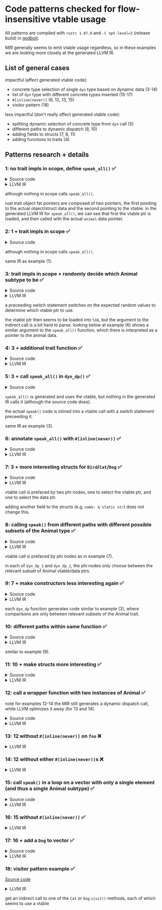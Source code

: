 # Code patterns checked for flow-insensitive vtable usage

All patterns are compiled with `rustc 1.87.0` and 
`-C opt-level=3` (release build) in [godbolt](https://godbolt.org/).

MIR generally seems to emit vtable usage regardless, so in these examples we 
are looking more closely at the generated LLVM IR.

## List of general cases

impactful (affect generated vtable code):
- concrete type selection of single `dyn` type based on dynamic data (3-14)
- list of `dyn` type with different concrete types inserted (15-17)
- `#[inline(never)]` (6, 12, 13, 15)
- visitor pattern (18)

less impactful (don't really affect generated vtable code):
- splitting dynamic selection of concrete type from `dyn` call (5)
- different paths to dynamic dispatch (8, 10)
- adding fields to structs (7, 8, 11)
- adding functions to traits (4)

## Patterns research + details

### 1: no trait impls in scope, define `speak_all()` ✅

<details>

<summary>Source code</summary>

```rust
pub trait Animal {
    fn speak(&self);
}

#[unsafe(no_mangle)]
pub fn speak_all(animal: &dyn Animal) {
    animal.speak()
}
```

</details>

<details>

<summary>LLVM IR</summary>

```llvm
define void @speak_all(ptr noundef nonnull align 1 %animal.0, ptr noalias nocapture noundef readonly align 8 dereferenceable(32) %animal.1) unnamed_addr {
start:
  %0 = getelementptr inbounds nuw i8, ptr %animal.1, i64 24
  %1 = load ptr, ptr %0, align 8
  tail call void %1(ptr noundef nonnull align 1 %animal.0)
  ret void
}
```

</details>

although nothing in scope calls `speak_all()`.

rust trait object fat pointers are composed of two pointers, the first pointing
to the actual object/struct data and the second pointing to the vtable. in the
generated LLVM IR for `speak_all()`, we can see that first the vtable ptr is
loaded, and then called with the actual `animal` data pointer. 

### 2: 1 + trait impls in scope ✅

<details>

<summary>Source code</summary>

```rust
pub trait Animal {
    fn speak(&self);
}

struct Cat {}
struct Dog {}

impl Animal for Cat {
    fn speak(&self) {
		println!("meow");
    }
}

impl Animal for Dog {
    fn speak(&self) {
        println!("woof");
    }
}

#[unsafe(no_mangle)]
pub fn speak_all(animal: &dyn Animal) {
    animal.speak()
}
```

</details>

although nothing in scope calls `speak_all()`.

same IR as example (1).

### 3: trait impls in scope + randomly decide which Animal subtype to be ✅

<details>

<summary>Source code</summary>

```rust
use rand::Rng;

pub trait Animal {
    fn speak(&self);
}

struct Bird {}
struct Cat {}
struct Dog {}

impl Animal for Bird {
    fn speak(&self) {
        println!("chirp");
    }
}

impl Animal for Cat {
    fn speak(&self) {
        println!("meow");
    }
}

impl Animal for Dog {
    fn speak(&self) {
        println!("woof");
    }
}

fn dyn_dp() {
    let animal: &dyn Animal;

    let num: u32 = rand::rng().random_range(..3);

    if num == 0 {
        animal = &Bird {}
    } else if num == 1 {
        animal = &Cat {}
    } else {
        animal = &Dog {}
    }

    animal.speak();
}

pub fn main() {
    dyn_dp();
}
```

</details>

<details>

<summary>LLVM IR</summary>

```llvm
@vtable.1 = private unnamed_addr constant <{ [24 x i8], ptr }> <{ [24 x i8] c"\00\00\00\00\00\00\00\00\00\00\00\00\00\00\00\00\01\00\00\00\00\00\00\00", ptr @"<example::Bird as example::Animal>::speak::h9ccf5f719d0cc105" }>, align 8
@vtable.2 = private unnamed_addr constant <{ [24 x i8], ptr }> <{ [24 x i8] c"\00\00\00\00\00\00\00\00\00\00\00\00\00\00\00\00\01\00\00\00\00\00\00\00", ptr @"<example::Cat as example::Animal>::speak::hd2637de08c1ab51a" }>, align 8
@vtable.3 = private unnamed_addr constant <{ [24 x i8], ptr }> <{ [24 x i8] c"\00\00\00\00\00\00\00\00\00\00\00\00\00\00\00\00\01\00\00\00\00\00\00\00", ptr @"<example::Dog as example::Animal>::speak::ha27122df413e6265" }>, align 8

_ZN7example6dyn_dp17hc25549bf78d82057E.exit:
  %switch.selectcmp.i = icmp eq i64 %result.sroa.0.0.i.i.i.i.i, 1
  %switch.select.i = select i1 %switch.selectcmp.i, ptr @vtable.2, ptr @vtable.3
  %switch.selectcmp1.i = icmp eq i64 %result.sroa.0.0.i.i.i.i.i, 0
  %switch.select2.i = select i1 %switch.selectcmp1.i, ptr @vtable.1, ptr %switch.select.i
  %15 = getelementptr inbounds nuw i8, ptr %switch.select2.i, i64 24
  %16 = load ptr, ptr %15, align 8
  call void %16(ptr noundef nonnull align 1 inttoptr (i64 1 to ptr))
  ret void
}
```

</details>

a preceeding switch statement switches on the expected random values to 
determine which vtable ptr to use.

the vtable ptr then seems to be loaded into `%16`, but the argument to the
indirect call is a bit hard to parse. looking below at example (6) shows a similar
argument to the `speak_all()` function, which there is interpreted as a pointer
to the animal data. 

### 4: 3 + additional trait function ✅

<details>

<summary>Source code</summary>

```rust
use rand::Rng;

pub trait Animal {
    fn speak(&self);
    fn go(&self);
}

struct Bird {}
struct Cat {}
struct Dog {}

impl Animal for Bird {
    fn speak(&self) {
        println!("chirp");
    }
    fn go(&self) {
        println!("flying");
    }
}

impl Animal for Cat {
    fn speak(&self) {
        println!("meow");
    }
    fn go(&self) {
        println!("slowly creeping");
    }
}

impl Animal for Dog {
    fn speak(&self) {
        println!("woof");
    }
    fn go(&self) {
        println!("running");
    }
}

fn dyn_dp() {
    let animal: &dyn Animal;

    let num: u32 = rand::rng().random_range(..3);

    if num == 0 {
        animal = &Bird {}
    } else if num == 1 {
        animal = &Cat {}
    } else {
        animal = &Dog {}
    }

    animal.speak();
}

pub fn main() {
    dyn_dp();
}
```

</details>

<details>

<summary>LLVM IR</summary>

```llvm
@vtable.1 = private unnamed_addr constant <{ [24 x i8], ptr, ptr }> <{ [24 x i8] c"\00\00\00\00\00\00\00\00\00\00\00\00\00\00\00\00\01\00\00\00\00\00\00\00", ptr @"<example::Bird as example::Animal>::speak::h9ccf5f719d0cc105", ptr @"<example::Bird as example::Animal>::go::hc9a0febe669aa53c" }>, align 8
@vtable.2 = private unnamed_addr constant <{ [24 x i8], ptr, ptr }> <{ [24 x i8] c"\00\00\00\00\00\00\00\00\00\00\00\00\00\00\00\00\01\00\00\00\00\00\00\00", ptr @"<example::Cat as example::Animal>::speak::hd2637de08c1ab51a", ptr @"<example::Cat as example::Animal>::go::h90660b822a464a59" }>, align 8
@vtable.3 = private unnamed_addr constant <{ [24 x i8], ptr, ptr }> <{ [24 x i8] c"\00\00\00\00\00\00\00\00\00\00\00\00\00\00\00\00\01\00\00\00\00\00\00\00", ptr @"<example::Dog as example::Animal>::speak::ha27122df413e6265", ptr @"<example::Dog as example::Animal>::go::hddbac414f2936661" }>, align 8

_ZN7example6dyn_dp17hc25549bf78d82057E.exit:
  call void @llvm.lifetime.end.p0(i64 8, ptr nonnull %_4.i)
  %switch.selectcmp.i = icmp eq i64 %result.sroa.0.0.i.i.i.i.i, 1
  %switch.select.i = select i1 %switch.selectcmp.i, ptr @vtable.2, ptr @vtable.3
  %switch.selectcmp1.i = icmp eq i64 %result.sroa.0.0.i.i.i.i.i, 0
  %switch.select2.i = select i1 %switch.selectcmp1.i, ptr @vtable.1, ptr %switch.select.i
  %15 = getelementptr inbounds nuw i8, ptr %switch.select2.i, i64 24
  %16 = load ptr, ptr %15, align 8
  call void %16(ptr noundef nonnull align 1 inttoptr (i64 1 to ptr))
  ret void
}
```

the vtable pattern in the generated code is the same, just the vtables 
themselves have one more entry. 

</details>

### 5: 3 + call `speak_all()` in `dyn_dp()` ✅

<details>

<summary>Source code</summary>

```rust
use rand::Rng;

pub trait Animal {
    fn speak(&self);
}

struct Bird {}
struct Cat {}
struct Dog {}

impl Animal for Bird {
    fn speak(&self) {
        println!("chirp");
    }
}

impl Animal for Cat {
    fn speak(&self) {
        println!("meow");
    }
}

impl Animal for Dog {
    fn speak(&self) {
        println!("woof");
    }
}

#[unsafe(no_mangle)]
pub fn speak_all(animal: &dyn Animal) {
    animal.speak()
}

fn dyn_dp() {
    let animal: &dyn Animal;

    let num: u32 = rand::rng().random_range(..3);

    if num == 0 {
        animal = &Bird {}
    } else if num == 1 {
        animal = &Cat {}
    } else {
        animal = &Dog {}
    }

    speak_all(animal);
}

pub fn main() {
    dyn_dp();
}
```

</details>

`speak_all()` is generated and uses the vtable, but nothing in the generated IR 
calls it (although the source code does).

the actual `speak()` code is inlined into a vtable call with a switch statement 
preceeding it.

same IR as example (3).

### 6: annotate `speak_all()` with `#[inline(never)]` ✅

<details>

<summary>Source code</summary>

```rust
use rand::Rng;

pub trait Animal {
    fn speak(&self);
}

struct Bird {}
struct Cat {}
struct Dog {}

impl Animal for Bird {
    fn speak(&self) {
        println!("chirp");
    }
}

impl Animal for Cat {
    fn speak(&self) {
        println!("meow");
    }
}

impl Animal for Dog {
    fn speak(&self) {
        println!("woof");
    }
}

#[unsafe(no_mangle)]
#[inline(never)]
pub fn speak_all(animal: &dyn Animal) {
    animal.speak()
}

fn dyn_dp() {
    let animal: &dyn Animal;

    let num: u32 = rand::rng().random_range(..3);

    if num == 0 {
        animal = &Bird {}
    } else if num == 1 {
        animal = &Cat {}
    } else {
        animal = &Dog {}
    }

    speak_all(animal);
}

pub fn main() {
    dyn_dp();
}
```

</details>

<details>

<summary>LLVM IR</summary>

```llvm
define void @speak_all(ptr noundef nonnull align 1 %animal.0, ptr noalias nocapture noundef readonly align 8 dereferenceable(32) %animal.1) unnamed_addr {
start:
  %0 = getelementptr inbounds nuw i8, ptr %animal.1, i64 24
  %1 = load ptr, ptr %0, align 8
  tail call void %1(ptr noundef nonnull align 1 %animal.0)
  ret void
}

_ZN7example6dyn_dp17hc25549bf78d82057E.exit:
  %switch.selectcmp.i = icmp eq i64 %result.sroa.0.0.i.i.i.i.i, 1
  %switch.select.i = select i1 %switch.selectcmp.i, ptr @vtable.2, ptr @vtable.3
  %switch.selectcmp1.i = icmp eq i64 %result.sroa.0.0.i.i.i.i.i, 0
  %switch.select2.i = select i1 %switch.selectcmp1.i, ptr @vtable.1, ptr %switch.select.i
  call void @speak_all(ptr noundef nonnull align 1 inttoptr (i64 1 to ptr), ptr noalias noundef nonnull readonly align 8 dereferenceable(32) %switch.select2.i)
  ret void
}
```

</details>

### 7: 3 + more interesting structs for `Bird`/`Cat`/`Dog` ✅

<details>

<summary>Source code</summary>

```rust
use rand::Rng;

pub trait Animal {
    fn speak(&self);
}

struct Bird {
    num: u32,
}

struct Cat {
    num: u32,
}

struct Dog {
    num: u32,
}

impl Animal for Bird {
    fn speak(&self) {
        println!("chirp");
    }
}

impl Animal for Cat {
    fn speak(&self) {
        println!("meow");
    }
}

impl Animal for Dog {
    fn speak(&self) {
        println!("woof");
    }
}

fn dyn_dp() {
    let animal: &dyn Animal;
    
    let bird = Bird { num: 0 };
    let cat = Cat { num: 1 };
    let dog = Dog { num: 2 };

    let num: u32 = rand::rng().random_range(..3);

    if num == 0 {
        animal = &bird;
    } else if num == 1 {
        animal = &cat;
    } else {
        animal = &dog;
    }

    animal.speak();
}

pub fn main() {
    dyn_dp();
}
```

</details>

<details>

<summary>LLVM IR</summary>

```llvm
_ZN7example6dyn_dp17hc25549bf78d82057E.exit:
  %animal.sroa.6.0.i = phi ptr [ @vtable.3, %bb7.i ], [ @vtable.2, %bb6.i ], [ @vtable.1, %"_ZN4core3ptr50drop_in_place$LT$rand..rngs..thread..ThreadRng$GT$17hdc0c23f00f5f61f2E.exit9.i" ]
  %animal.sroa.0.0.i = phi ptr [ %dog.i, %bb7.i ], [ %cat.i, %bb6.i ], [ %bird.i, %"_ZN4core3ptr50drop_in_place$LT$rand..rngs..thread..ThreadRng$GT$17hdc0c23f00f5f61f2E.exit9.i" ]
  %15 = getelementptr inbounds nuw i8, ptr %animal.sroa.6.0.i, i64 24
  %16 = load ptr, ptr %15, align 8
  call void %16(ptr noundef nonnull align 1 %animal.sroa.0.0.i)
  ret void
}
```

</details>

vtable call is prefaced by two phi nodes, one to select the vtable ptr, and one 
to select the data ptr. 

adding another field to the structs (e.g. `name: &'static str`) does not change 
this.

### 8: calling `speak()` from different paths with different possible subsets of the Animal type ✅

<details>

<summary>Source code</summary>

```rust
use rand::Rng;

pub trait Animal {
    fn speak(&self);
}

struct Bird {
    num: u32,
    name: &'static str,
}

struct Cat {
    num: u32,
    name: &'static str,
}

struct Dog {
    num: u32,
    name: &'static str,
}

struct Elephant {
    num: u32,
    name: &'static str,
}

struct Frog {
    num: u32,
    name: &'static str,
}

impl Animal for Bird {
    fn speak(&self) {
        println!("chirp");
    }
}

impl Animal for Cat {
    fn speak(&self) {
        println!("meow");
    }
}

impl Animal for Dog {
    fn speak(&self) {
        println!("woof");
    }
}

impl Animal for Elephant {
    fn speak(&self) {
        println!("toot");
    }
}

impl Animal for Frog {
    fn speak(&self) {
        println!("ribbit");
    }
}

fn dyn_dp_1() {
    let animal: &dyn Animal;
    
    let bird = Bird { num: 0, name: "betty" };
    let cat = Cat { num: 1, name: "cleo" };
    let dog = Dog { num: 2, name: "danny" };

    let num: u32 = rand::rng().random_range(..3);

    if num == 0 {
        animal = &bird;
    } else if num == 1 {
        animal = &cat;
    } else {
        animal = &dog;
    }

    animal.speak();
}

fn dyn_dp_2() {
    let animal: &dyn Animal;
    
    let cat = Cat { num: 1, name: "cleo" };
    let elephant = Elephant { num: 3, name: "ernie" };
    let frog = Frog { num: 4, name: "freddie" };

    let num: u32 = rand::rng().random_range(..3);

    if num == 0 {
        animal = &cat;
    } else if num == 1 {
        animal = &elephant;
    } else {
        animal = &frog;
    }

    animal.speak();
}

pub fn main() {
    dyn_dp_1();
    dyn_dp_2();
}
```

</details>

<details>

<summary>LLVM IR</summary>

```llvm
_ZN7example8dyn_dp_117hcda5620e0a50a933E.exit:
  %animal.sroa.6.0.i = phi ptr [ @vtable.3, %bb7.i ], [ @vtable.2, %bb6.i ], [ @vtable.1, %"_ZN4core3ptr50drop_in_place$LT$rand..rngs..thread..ThreadRng$GT$17hdc0c23f00f5f61f2E.exit5.i" ]
  %animal.sroa.0.0.i = phi ptr [ %dog.i, %bb7.i ], [ %cat.i, %bb6.i ], [ %bird.i, %"_ZN4core3ptr50drop_in_place$LT$rand..rngs..thread..ThreadRng$GT$17hdc0c23f00f5f61f2E.exit5.i" ]
  %11 = getelementptr inbounds nuw i8, ptr %animal.sroa.6.0.i, i64 24
  %12 = load ptr, ptr %11, align 8
  call void %12(ptr noundef nonnull align 1 %animal.sroa.0.0.i)
...

_ZN7example8dyn_dp_217hacede4ff08c4dd1fE.exit:
  %animal.sroa.6.0.i15 = phi ptr [ @vtable.5, %bb7.i17 ], [ @vtable.4, %bb6.i14 ], [ @vtable.2, %"_ZN4core3ptr50drop_in_place$LT$rand..rngs..thread..ThreadRng$GT$17hdc0c23f00f5f61f2E.exit5.i13" ]
  %animal.sroa.0.0.i16 = phi ptr [ %frog.i, %bb7.i17 ], [ %elephant.i, %bb6.i14 ], [ %cat.i2, %"_ZN4core3ptr50drop_in_place$LT$rand..rngs..thread..ThreadRng$GT$17hdc0c23f00f5f61f2E.exit5.i13" ]
  %24 = getelementptr inbounds nuw i8, ptr %animal.sroa.6.0.i15, i64 24
  %25 = load ptr, ptr %24, align 8
  call void %25(ptr noundef nonnull align 1 %animal.sroa.0.0.i16)
...
```

</details>

vtable call is prefaced by phi nodes as in example (7).

in each of `dyn_dp_1` and `dyn_dp_2`, the phi nodes only choose between the 
relevant subset of Animal vtable/data ptrs.

### 9: 7 + make constructors less interesting again ✅

<details>

<summary>Source code</summary>

```rust
use rand::Rng;

pub trait Animal {
    fn speak(&self);
}

struct Bird {}

struct Cat {}

struct Dog {}

struct Elephant {}

struct Frog {}

impl Animal for Bird {
    fn speak(&self) {
        println!("chirp");
    }
}

impl Animal for Cat {
    fn speak(&self) {
        println!("meow");
    }
}

impl Animal for Dog {
    fn speak(&self) {
        println!("woof");
    }
}

impl Animal for Elephant {
    fn speak(&self) {
        println!("toot");
    }
}

impl Animal for Frog {
    fn speak(&self) {
        println!("ribbit");
    }
}

fn dyn_dp_1() {
    let animal: &dyn Animal;
    
    let bird = Bird {};
    let cat = Cat {};
    let dog = Dog {};

    let num: u32 = rand::rng().random_range(..3);

    if num == 0 {
        animal = &bird;
    } else if num == 1 {
        animal = &cat;
    } else {
        animal = &dog;
    }

    animal.speak();
}

fn dyn_dp_2() {
    let animal: &dyn Animal;
    
    let cat = Cat {};
    let elephant = Elephant {};
    let frog = Frog {};

    let num: u32 = rand::rng().random_range(..3);

    if num == 0 {
        animal = &cat;
    } else if num == 1 {
        animal = &elephant;
    } else {
        animal = &frog;
    }

    animal.speak();
}

pub fn main() {
    dyn_dp_1();
    dyn_dp_2();
}
```

</details>

<details>

<summary>LLVM IR</summary>

```llvm
_ZN7example8dyn_dp_117hcda5620e0a50a933E.exit:
  %switch.selectcmp.i = icmp eq i32 %num.i, 1
  %switch.select.i = select i1 %switch.selectcmp.i, ptr @vtable.2, ptr @vtable.3
  %switch.selectcmp1.i = icmp eq i32 %num.i, 0
  %switch.select2.i = select i1 %switch.selectcmp1.i, ptr @vtable.1, ptr %switch.select.i
  %5 = getelementptr inbounds nuw i8, ptr %switch.select2.i, i64 24
  %6 = load ptr, ptr %5, align 8
  call void %6(ptr noundef nonnull align 1 %_4.i1)
...

_ZN7example8dyn_dp_217hacede4ff08c4dd1fE.exit:
  %switch.selectcmp.i13 = icmp eq i32 %num.i3, 1
  %switch.select.i14 = select i1 %switch.selectcmp.i13, ptr @vtable.4, ptr @vtable.5
  %switch.selectcmp1.i15 = icmp eq i32 %num.i3, 0
  %switch.select2.i16 = select i1 %switch.selectcmp1.i15, ptr @vtable.2, ptr %switch.select.i14
  %12 = getelementptr inbounds nuw i8, ptr %switch.select2.i16, i64 24
  %13 = load ptr, ptr %12, align 8
  call void %13(ptr noundef nonnull align 1 %_4.i1)
```

</details>

each `dyn_dp` function generates code similar to example (3), where comparisons
are only between relevant subsets of the Animal trait. 

### 10: different paths within same function ✅

<details>

<summary>Source code</summary>

```rust
use rand::Rng;

pub trait Animal {
    fn speak(&self);
}

struct Bird {}
struct Cat {}
struct Dog {}
struct Elephant {}
struct Frog {}

impl Animal for Bird {
    fn speak(&self) {
        println!("chirp");
    }
}

impl Animal for Cat {
    fn speak(&self) {
        println!("meow");
    }
}

impl Animal for Dog {
    fn speak(&self) {
        println!("woof");
    }
}

impl Animal for Elephant {
    fn speak(&self) {
        println!("toot");
    }
}

impl Animal for Frog {
    fn speak(&self) {
        println!("ribbit");
    }
}

fn dyn_dp_3() {
    let animal: &dyn Animal;

    let num: u32 = rand::rng().random_range(..2);

    if num == 0 {
        let num2: u32 = rand::rng().random_range(..3);

        if num2 == 0 {
            animal = &Bird {}
        } else if num2 == 1 {
            animal = &Cat {}
        } else {
            animal = &Dog {}
        }

        animal.speak();
    } else {
        let num2: u32 = rand::rng().random_range(..3);

        if num2 == 0 {
            animal = &Cat {}
        } else if num2 == 1 {
            animal = &Elephant {}
        } else {
            animal = &Frog {}
        }

        animal.speak();
    }
}

pub fn main() {
    dyn_dp_3();
}
```

</details>

<details>

<summary>LLVM IR</summary>

```llvm
"_ZN4core3ptr50drop_in_place$LT$rand..rngs..thread..ThreadRng$GT$17hdc0c23f00f5f61f2E.exit27.i":
  call void @llvm.lifetime.end.p0(i64 8, ptr nonnull %_7.i)
  %switch.selectcmp.i = icmp eq i32 %num2.i, 1
  %switch.select.i = select i1 %switch.selectcmp.i, ptr @vtable.2, ptr @vtable.3
  %switch.selectcmp6.i = icmp eq i32 %num2.i, 0
  %switch.select7.i = select i1 %switch.selectcmp6.i, ptr @vtable.1, ptr %switch.select.i
  br label %_ZN7example8dyn_dp_317h17329e8a324ba3dbE.exit

"_ZN4core3ptr50drop_in_place$LT$rand..rngs..thread..ThreadRng$GT$17hdc0c23f00f5f61f2E.exit38.i":
  call void @llvm.lifetime.end.p0(i64 8, ptr nonnull %_12.i)
  %switch.selectcmp8.i = icmp eq i32 %num23.i, 1
  %switch.select9.i = select i1 %switch.selectcmp8.i, ptr @vtable.4, ptr @vtable.5
  %switch.selectcmp10.i = icmp eq i32 %num23.i, 0
  %switch.select11.i = select i1 %switch.selectcmp10.i, ptr @vtable.2, ptr %switch.select9.i
  br label %_ZN7example8dyn_dp_317h17329e8a324ba3dbE.exit

_ZN7example8dyn_dp_317h17329e8a324ba3dbE.exit:
  %switch.select11.sink.i = phi ptr [ %switch.select11.i, %"_ZN4core3ptr50drop_in_place$LT$rand..rngs..thread..ThreadRng$GT$17hdc0c23f00f5f61f2E.exit38.i" ], [ %switch.select7.i, %"_ZN4core3ptr50drop_in_place$LT$rand..rngs..thread..ThreadRng$GT$17hdc0c23f00f5f61f2E.exit27.i" ]
  %14 = getelementptr inbounds nuw i8, ptr %switch.select11.sink.i, i64 24
  %15 = load ptr, ptr %14, align 8
  call void %15(ptr noundef nonnull align 1 inttoptr (i64 1 to ptr))
  ret void
}
```

</details>

similar to example (9). 

### 11: 10 + make structs more interesting ✅

<details>

<summary>Source code</summary>

```rust
use rand::Rng;

pub trait Animal {
    fn speak(&self);
}

struct Bird {
    num: u32,
}

struct Cat {
    num: u32,
}

struct Dog {
    num: u32,
}

struct Elephant {
    num: u32,
}

struct Frog {
    num: u32,
}

impl Animal for Bird {
    fn speak(&self) {
        println!("chirp");
    }
}

impl Animal for Cat {
    fn speak(&self) {
        println!("meow");
    }
}

impl Animal for Dog {
    fn speak(&self) {
        println!("woof");
    }
}

impl Animal for Elephant {
    fn speak(&self) {
        println!("toot");
    }
}

impl Animal for Frog {
    fn speak(&self) {
        println!("ribbit");
    }
}

fn dyn_dp_3() {
    let animal: &dyn Animal;

    let bird = Bird { num: 0 };
    let cat = Cat { num: 1 };
    let dog = Dog { num: 2 };
    let elephant = Elephant { num: 3 };
    let frog = Frog { num: 4 };

    let num: u32 = rand::rng().random_range(..2);

    if num == 0 {
        let num2: u32 = rand::rng().random_range(..3);

        if num2 == 0 {
            animal = &bird;
        } else if num2 == 1 {
            animal = &cat;
        } else {
            animal = &dog;
        }

        animal.speak();
    } else {
        let num2: u32 = rand::rng().random_range(..3);

        if num2 == 0 {
            animal = &cat;
        } else if num2 == 1 {
            animal = &elephant;
        } else {
            animal = &frog;
        }

        animal.speak();
    }
}

pub fn main() {
    dyn_dp_3();
}
```

</details>

<details>

<summary>LLVM IR</summary>

```llvm
"_ZN4core3ptr50drop_in_place$LT$rand..rngs..thread..ThreadRng$GT$17hdc0c23f00f5f61f2E.exit32.i":
  call void @llvm.lifetime.end.p0(i64 8, ptr nonnull %_20.i)
  switch i32 %num23.i, label %bb22.i [
    i32 0, label %_ZN7example8dyn_dp_317h17329e8a324ba3dbE.exit
    i32 1, label %bb21.i
  ]

bb21.i:
  br label %_ZN7example8dyn_dp_317h17329e8a324ba3dbE.exit

bb22.i:
  br label %_ZN7example8dyn_dp_317h17329e8a324ba3dbE.exit

_ZN7example8dyn_dp_317h17329e8a324ba3dbE.exit:
  %animal.sroa.10.1.sink.i = phi ptr [ @vtable.5, %bb22.i ], [ @vtable.4, %bb21.i ], [ @vtable.2, %"_ZN4core3ptr50drop_in_place$LT$rand..rngs..thread..ThreadRng$GT$17hdc0c23f00f5f61f2E.exit32.i" ], [ @vtable.3, %bb11.i ], [ @vtable.2, %bb10.i ], [ @vtable.1, %"_ZN4core3ptr50drop_in_place$LT$rand..rngs..thread..ThreadRng$GT$17hdc0c23f00f5f61f2E.exit21.i" ]
  %animal.sroa.0.1.sink.i = phi ptr [ %frog.i, %bb22.i ], [ %elephant.i, %bb21.i ], [ %cat.i, %"_ZN4core3ptr50drop_in_place$LT$rand..rngs..thread..ThreadRng$GT$17hdc0c23f00f5f61f2E.exit32.i" ], [ %dog.i, %bb11.i ], [ %cat.i, %bb10.i ], [ %bird.i, %"_ZN4core3ptr50drop_in_place$LT$rand..rngs..thread..ThreadRng$GT$17hdc0c23f00f5f61f2E.exit21.i" ]
  %14 = getelementptr inbounds nuw i8, ptr %animal.sroa.10.1.sink.i, i64 24
  %15 = load ptr, ptr %14, align 8
  call void %15(ptr noundef nonnull align 1 %animal.sroa.0.1.sink.i)
  call void @llvm.lifetime.end.p0(i64 4, ptr nonnull %frog.i)
  call void @llvm.lifetime.end.p0(i64 4, ptr nonnull %elephant.i)
  call void @llvm.lifetime.end.p0(i64 4, ptr nonnull %dog.i)
  call void @llvm.lifetime.end.p0(i64 4, ptr nonnull %cat.i)
  call void @llvm.lifetime.end.p0(i64 4, ptr nonnull %bird.i)
  ret void
}
```

</details> 

### 12: call a wrapper function with two instances of Animal ✅

note for examples 12-14 the MIR still generates a dynamic dispatch call, while
LLVM optimizes it away (for 13 and 14). 

<details>

<summary>Source code</summary>

```rust
trait Animal {
    fn speak(&self);
}

struct Cat;
struct Dog;

impl Animal for Cat {
    #[inline(never)]
    fn speak(&self) {
        println!("Cat");
    }
}

impl Animal for Dog {
    fn speak(&self) {
        println!("Dog");
    }
}

#[inline(never)]
#[unsafe(no_mangle)]
fn foo(xs: &dyn Animal) {
    xs.speak();
}

pub fn main() {
    let xs: &dyn Animal = &Cat;
    foo(xs);
    let xs: &dyn Animal = &Dog;
    foo(xs);
}
```

</details>

<details>

<summary>LLVM IR</summary>

```llvm
define void @foo(ptr noundef nonnull align 1 %xs.0, ptr noalias nocapture noundef readonly align 8 dereferenceable(32) %xs.1) unnamed_addr {
start:
  %0 = getelementptr inbounds nuw i8, ptr %xs.1, i64 24
  %1 = load ptr, ptr %0, align 8
  tail call void %1(ptr noundef nonnull align 1 %xs.0)
  ret void
}

define void @example::main::hf505c5b3ca9f4d81() unnamed_addr {
start:
  tail call void @foo(ptr noundef nonnull align 1 inttoptr (i64 1 to ptr), ptr noalias noundef nonnull readonly align 8 dereferenceable(32) @vtable.0)
  tail call void @foo(ptr noundef nonnull align 1 inttoptr (i64 1 to ptr), ptr noalias noundef nonnull readonly align 8 dereferenceable(32) @vtable.1)
  ret void
}
```

</details>

### 13: 12 without `#[inline(never)]` on `foo` ❌

<details>

<summary>LLVM IR</summary>

```llvm
define void @example::main::hf505c5b3ca9f4d81() unnamed_addr {
start:
  %_3.i = alloca [48 x i8], align 8
  tail call void @"<example::Cat as example::Animal>::speak::h0a516f4740d196fb"(ptr nonnull align 1 poison)
  call void @llvm.lifetime.start.p0(i64 48, ptr nonnull %_3.i)
  store ptr @alloc_544006a9c9003b2f7edd4d917a4edbaf, ptr %_3.i, align 8
  %0 = getelementptr inbounds nuw i8, ptr %_3.i, i64 8
  store i64 1, ptr %0, align 8
  %1 = getelementptr inbounds nuw i8, ptr %_3.i, i64 32
  store ptr null, ptr %1, align 8
  %2 = getelementptr inbounds nuw i8, ptr %_3.i, i64 16
  store ptr inttoptr (i64 8 to ptr), ptr %2, align 8
  %3 = getelementptr inbounds nuw i8, ptr %_3.i, i64 24
  store i64 0, ptr %3, align 8
  call void @std::io::stdio::_print::h83d703bcf3ee60d9(ptr noalias nocapture noundef nonnull align 8 dereferenceable(48) %_3.i)
  call void @llvm.lifetime.end.p0(i64 48, ptr nonnull %_3.i)
  ret void
}
```

</details>

### 14: 12 without either `#[inline(never)]`s ❌

<details>

<summary>LLVM IR</summary>

```llvm
define void @example::main::hf505c5b3ca9f4d81() unnamed_addr {
start:
  %_3.i2 = alloca [48 x i8], align 8
  %_3.i = alloca [48 x i8], align 8
  call void @llvm.lifetime.start.p0(i64 48, ptr nonnull %_3.i)
  store ptr @alloc_23b1932c7395f328e595aeb0f19f8b75, ptr %_3.i, align 8
  %0 = getelementptr inbounds nuw i8, ptr %_3.i, i64 8
  store i64 1, ptr %0, align 8
  %1 = getelementptr inbounds nuw i8, ptr %_3.i, i64 32
  store ptr null, ptr %1, align 8
  %2 = getelementptr inbounds nuw i8, ptr %_3.i, i64 16
  store ptr inttoptr (i64 8 to ptr), ptr %2, align 8
  %3 = getelementptr inbounds nuw i8, ptr %_3.i, i64 24
  store i64 0, ptr %3, align 8
  call void @std::io::stdio::_print::h83d703bcf3ee60d9(ptr noalias nocapture noundef nonnull align 8 dereferenceable(48) %_3.i)
  call void @llvm.lifetime.end.p0(i64 48, ptr nonnull %_3.i)
  call void @llvm.lifetime.start.p0(i64 48, ptr nonnull %_3.i2)
  store ptr @alloc_544006a9c9003b2f7edd4d917a4edbaf, ptr %_3.i2, align 8
  %4 = getelementptr inbounds nuw i8, ptr %_3.i2, i64 8
  store i64 1, ptr %4, align 8
  %5 = getelementptr inbounds nuw i8, ptr %_3.i2, i64 32
  store ptr null, ptr %5, align 8
  %6 = getelementptr inbounds nuw i8, ptr %_3.i2, i64 16
  store ptr inttoptr (i64 8 to ptr), ptr %6, align 8
  %7 = getelementptr inbounds nuw i8, ptr %_3.i2, i64 24
  store i64 0, ptr %7, align 8
  call void @std::io::stdio::_print::h83d703bcf3ee60d9(ptr noalias nocapture noundef nonnull align 8 dereferenceable(48) %_3.i2)
  call void @llvm.lifetime.end.p0(i64 48, ptr nonnull %_3.i2)
  ret void
}
```

makes sense that this doesn't use vtables b/c each individual call's `self` type 
can be determined statically. 

</details>

### 15: call `speak()` in a loop on a vector with only a single element (and thus a single Animal subtype) ✅

<details>

<summary>Source code</summary>

```rust
use std::sync::Mutex;

#[unsafe(no_mangle)]
static my_vec: Mutex<Vec<Box<dyn Animal>>> = Mutex::new(vec![]);

trait Animal: Sync + Send {
    fn speak(&self);
}

struct Cat;
struct Dog;

impl Animal for Cat {
    fn speak(&self) {
        println!("Cat");
    }
}

impl Animal for Dog {
    fn speak(&self) {
        println!("Dog");
    }
}

#[inline(never)]
#[unsafe(no_mangle)]
fn foo(xs: &[Box<dyn Animal>]) {
    for x in xs { x.speak() }
}

pub fn main() {
    my_vec.lock().unwrap().insert(0, Box::new(Cat));
    foo(&my_vec.lock().unwrap());
}
```

</details>

<details>

<summary>LLVM IR</summary>

```llvm
define void @foo(ptr noalias noundef nonnull readonly align 8 %xs.0, i64 noundef %xs.1) unnamed_addr {
start:
  %_15 = getelementptr inbounds nuw %"alloc::boxed::Box<dyn Animal>", ptr %xs.0, i64 %xs.1
  %_236 = icmp eq i64 %xs.1, 0
  br i1 %_236, label %bb3, label %bb4

bb4:
  %iter.sroa.0.07 = phi ptr [ %_33, %bb4 ], [ %xs.0, %start ]
  %_33 = getelementptr inbounds nuw i8, ptr %iter.sroa.0.07, i64 16
  %_9.0 = load ptr, ptr %iter.sroa.0.07, align 8
  %0 = getelementptr inbounds nuw i8, ptr %iter.sroa.0.07, i64 8
  %_9.1 = load ptr, ptr %0, align 8
  %1 = getelementptr inbounds nuw i8, ptr %_9.1, i64 24
  %2 = load ptr, ptr %1, align 8
  tail call void %2(ptr noundef nonnull align 1 %_9.0)
  %_23 = icmp eq ptr %_33, %_15
  br i1 %_23, label %bb3, label %bb4

bb3:
  ret void
}

...

"_ZN4core6result19Result$LT$T$C$E$GT$6unwrap17hb77972f0c771ab29E.exit":
  %_21 = load ptr, ptr getelementptr inbounds nuw (i8, ptr @my_vec, i64 16), align 8
  %len = load i64, ptr getelementptr inbounds nuw (i8, ptr @my_vec, i64 24), align 8
  invoke void @foo(ptr noalias noundef nonnull readonly align 8 %_21, i64 noundef %len)
          to label %bb8 unwind label %cleanup3
```

</details>

### 16: 15 without `#[inline(never)]` ✅

<details>

<summary>LLVM IR</summary>

```llvm
@vtable.1 = private constant <{ [24 x i8], ptr }> <{ [24 x i8] c"\00\00\00\00\00\00\00\00\00\00\00\00\00\00\00\00\01\00\00\00\00\00\00\00", ptr @"<example::Cat as example::Animal>::speak::h0a516f4740d196fb" }>, align 8

; still appending to vec

bb3:
  %len.i = load i64, ptr getelementptr inbounds nuw (i8, ptr @my_vec, i64 24), align 8

bb4:
  store ptr inttoptr (i64 1 to ptr), ptr %_25.i, align 8
  %14 = getelementptr inbounds nuw i8, ptr %_25.i, i64 8
  store ptr @vtable.1, ptr %14, align 8
  %new_len.i = add nuw nsw i64 %len.i, 1
  store i64 %new_len.i, ptr getelementptr inbounds nuw (i8, ptr @my_vec, i64 24), align 8
  br i1 %t.1.i8, label %_ZN3std4sync6poison4Flag4done17h10a53d883c6fda20E.exit.i.i, label %bb1.i.i.i

_ZN3std4sync6poison4Flag4done17h10a53d883c6fda20E.exit.i.i:
  %17 = atomicrmw xchg ptr @my_vec, i32 0 release, align 4
  %_8.i.i = icmp eq i32 %17, 2
  br i1 %_8.i.i, label %bb2.i.i, label %"core::ptr::drop_in_place<std::sync::poison::mutex::MutexGuard<alloc::vec::Vec<alloc::boxed::Box<dyn example::Animal>>>>::h859d8ef20401d38d.exit"

bb2.i.i:
  tail call void @std::sys::sync::mutex::futex::Mutex::wake::h0439a4c6ca014734(ptr noundef nonnull align 4 @my_vec)
  br label %"core::ptr::drop_in_place<std::sync::poison::mutex::MutexGuard<alloc::vec::Vec<alloc::boxed::Box<dyn example::Animal>>>>::h859d8ef20401d38d.exit"

"core::ptr::drop_in_place<std::sync::poison::mutex::MutexGuard<alloc::vec::Vec<alloc::boxed::Box<dyn example::Animal>>>>::h859d8ef20401d38d.exit":
  %18 = cmpxchg ptr @my_vec, i32 0, i32 1 acquire monotonic, align 4
  %19 = extractvalue { i32, i1 } %18, 1
  br i1 %19, label %bb3.i27, label %bb1.i26

bb3.i27:
  %20 = load atomic i64, ptr @std::panicking::panic_count::GLOBAL_PANIC_COUNT::h9539389daf418384 monotonic, align 8
  %_6.i.i28 = and i64 %20, 9223372036854775807
  %21 = icmp eq i64 %_6.i.i28, 0
  br i1 %21, label %"_ZN3std4sync6poison5mutex14Mutex$LT$T$GT$4lock17ha75d54c8dc20b42dE.exit32", label %bb6.i.i29

; calling unwrap code

"_ZN3std4sync6poison5mutex14Mutex$LT$T$GT$4lock17ha75d54c8dc20b42dE.exit32":
  %_5.sroa.0.0.i.i30 = phi i8 [ %24, %bb6.i.i29 ], [ 0, %bb3.i27 ]
  %25 = load atomic i8, ptr getelementptr inbounds nuw (i8, ptr @my_vec, i64 4) monotonic, align 4
  %.not49 = icmp eq i8 %25, 0
  br i1 %.not49, label %"_ZN4core6result19Result$LT$T$C$E$GT$6unwrap17hb77972f0c771ab29E.exit", label %bb2.i

"_ZN4core6result19Result$LT$T$C$E$GT$6unwrap17hb77972f0c771ab29E.exit":
  %t.1.i = trunc nuw i8 %_5.sroa.0.0.i.i30 to i1
  %_21 = load ptr, ptr getelementptr inbounds nuw (i8, ptr @my_vec, i64 16), align 8
  %len = load i64, ptr getelementptr inbounds nuw (i8, ptr @my_vec, i64 24), align 8
  %_15.i = getelementptr inbounds nuw %"alloc::boxed::Box<dyn Animal>", ptr %_21, i64 %len
  %_236.i = icmp eq i64 %len, 0
  br i1 %_236.i, label %bb8, label %bb4.i

; ok this seems like the loop body
; which is using something like a vtable call

bb4.i:
  %iter.sroa.0.07.i = phi ptr [ %_33.i, %.noexc ], [ %_21, %"_ZN4core6result19Result$LT$T$C$E$GT$6unwrap17hb77972f0c771ab29E.exit" ]
  %_9.0.i = load ptr, ptr %iter.sroa.0.07.i, align 8
  %29 = getelementptr inbounds nuw i8, ptr %iter.sroa.0.07.i, i64 8
  %_9.1.i = load ptr, ptr %29, align 8
  %30 = getelementptr inbounds nuw i8, ptr %_9.1.i, i64 24
  %31 = load ptr, ptr %30, align 8
  invoke void %31(ptr noundef nonnull align 1 %_9.0.i)
          to label %.noexc unwind label %cleanup3

; loop condition check

.noexc:
  %_33.i = getelementptr inbounds nuw i8, ptr %iter.sroa.0.07.i, i64 16
  %_23.i = icmp eq ptr %_33.i, %_15.i
  br i1 %_23.i, label %bb8, label %bb4.i
```

</details>

### 17: 16 + add a `Dog` to vector ✅

<details>

<summary>Source code</summary>

```rust
...

pub fn main() {
    my_vec.lock().unwrap().insert(0, Box::new(Cat));
    my_vec.lock().unwrap().insert(0, Box::new(Dog));
    foo(&my_vec.lock().unwrap());
}
```

</details>

<details>

<summary>LLVM IR</summary>

```llvm
"_ZN4core6result19Result$LT$T$C$E$GT$6unwrap17hb77972f0c771ab29E.exit":
  %t.1.i = trunc nuw i8 %_5.sroa.0.0.i.i81 to i1
  %_31 = load ptr, ptr getelementptr inbounds nuw (i8, ptr @my_vec, i64 16), align 8
  %len = load i64, ptr getelementptr inbounds nuw (i8, ptr @my_vec, i64 24), align 8
  %_15.i = getelementptr inbounds nuw %"alloc::boxed::Box<dyn Animal>", ptr %_31, i64 %len
  %_236.i = icmp eq i64 %len, 0
  br i1 %_236.i, label %bb13, label %bb4.i

; loop body

bb4.i:
  %iter.sroa.0.07.i = phi ptr [ %_33.i, %.noexc ], [ %_31, %"_ZN4core6result19Result$LT$T$C$E$GT$6unwrap17hb77972f0c771ab29E.exit" ]
  %_9.0.i = load ptr, ptr %iter.sroa.0.07.i, align 8
  %47 = getelementptr inbounds nuw i8, ptr %iter.sroa.0.07.i, i64 8
  %_9.1.i = load ptr, ptr %47, align 8
  %48 = getelementptr inbounds nuw i8, ptr %_9.1.i, i64 24
  %49 = load ptr, ptr %48, align 8
  invoke void %49(ptr noundef nonnull align 1 %_9.0.i)
          to label %.noexc unwind label %cleanup5

; loop condition

.noexc:
  %_33.i = getelementptr inbounds nuw i8, ptr %iter.sroa.0.07.i, i64 16
  %_23.i = icmp eq ptr %_33.i, %_15.i
  br i1 %_23.i, label %bb13, label %bb4.i
```

</details>

### 18: visitor pattern example ✅

[Source
code](https://github.com/nataliepopescu/verifopt/blob/main/visitor-ex/visitor-use/src/main.rs)

<details>

<summary>LLVM IR</summary>

```llvm
; in visitor_decl crate

; <visitor_decl::Cat as visitor_decl::Animal>::visit
; Function Attrs: nonlazybind uwtable
define void @"_ZN58_$LT$visitor_decl..Cat$u20$as$u20$visitor_decl..Animal$GT$5visit17he353a6a328e6c372E"(ptr noalias noundef nonnull readonly align 1 %self, ptr noundef nonnull align 1 %av.0, ptr noalias nocapture noundef readonly align 8 dereferenceable(32) %av.1) unnamed_addr #1 {
start:
  %0 = getelementptr inbounds nuw i8, ptr %av.1, i64 24
  %1 = load ptr, ptr %0, align 8, !invariant.load !3, !nonnull !3
  tail call void %1(ptr noundef nonnull align 1 %av.0, ptr noundef nonnull align 1 %self, ptr noalias noundef nonnull readonly align 8 dereferenceable(56) @vtable.0)
  ret void
}

; <visitor_decl::Dog as visitor_decl::Animal>::visit
; Function Attrs: nonlazybind uwtable
define void @"_ZN58_$LT$visitor_decl..Dog$u20$as$u20$visitor_decl..Animal$GT$5visit17h3fff94aa131ecb55E"(ptr noalias noundef nonnull readonly align 1 %self, ptr noundef nonnull align 1 %av.0, ptr noalias nocapture noundef readonly align 8 dereferenceable(32) %av.1) unnamed_addr #1 {
start:
  %0 = getelementptr inbounds nuw i8, ptr %av.1, i64 24
  %1 = load ptr, ptr %0, align 8, !invariant.load !3, !nonnull !3
  tail call void %1(ptr noundef nonnull align 1 %av.0, ptr noundef nonnull align 1 %self, ptr noalias noundef nonnull readonly align 8 dereferenceable(56) @vtable.1)
  ret void
}

...

; in visitor_use crate

define noundef i32 @main(i32 %0, ptr %1) unnamed_addr #7 {
...

"_ZN4core3ptr50drop_in_place$LT$rand..rngs..thread..ThreadRng$GT$17haf5126768f72e27fE.exit7": ; preds = %bb2, %bb1.i.i.i6
  %9 = icmp sgt i32 %value.i.i.i9.i.i.i.i, -1
  %10 = select i1 %9, ptr @"_ZN58_$LT$visitor_decl..Cat$u20$as$u20$visitor_decl..Animal$GT$5visit17he353a6a328e6c372E", ptr @"_ZN58_$LT$visitor_decl..Dog$u20$as$u20$visitor_decl..Animal$GT$5visit17h3fff94aa131ecb55E"
  call void %10(ptr noundef nonnull align 1 inttoptr (i64 1 to ptr), ptr noundef nonnull align 1 inttoptr (i64 1 to ptr), ptr noalias noundef nonnull readonly align 8 dereferenceable(32) @vtable.4)
  ret void
```

</details>

get an indirect call to one of the `Cat` or `Dog` `visit()` methods, each of
which seems to use a vtable

